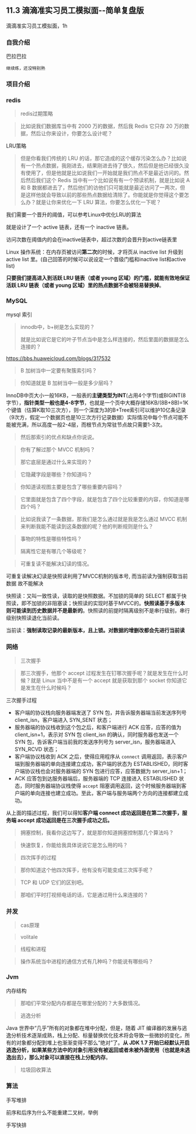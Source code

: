 ## 11.3 滴滴准实习员工模拟面--简单复盘版

滴滴准实习员工模拟面，1h 



### 自我介绍

巴拉巴拉

```
继续练，还没特别熟
```



### 项目介绍

### redis

> redis过期策略



> 比如说我们数据库当中有 2000 万的数据，然后我 Redis 它只存 20 万的数据，然后让你来设计，你要怎么设计呢？

LRU策略



>但是你看我们传统的 LRU 的话，那它造成的这个缓存污染怎么办？比如说有一个热点数据，我刚进去，结果刚进去待了很久，然后但是他已经很久没有使用了，但是他就是比如说我们一开始就是我们热点不是最近访问的。然后然后我们这个 Redis 当中有一个比如说有有一个预读机制，就是比如说 A 和 B 数据都进去了，然后他们的访他们只可能就是最近访问了一两次，但是这样他就会导致以前的那些热点数据给清除了。你能就是你觉得这个要怎么办？就是让你来优化一下 LRU 算法，你要怎么优化一下呢？

我们需要一个晋升的阈值，可以参考Linux中优化LRU的算法

就是设计了一个 active 链表，还有一个 inactive 链表。

访问次数在阈值内的会在inactive链表中，超过次数的会晋升到active链表里

Linux 操作系统：在内存页被访问**第二次**的时候，才将页从 inactive list 升级到 active list 里。(自己回答的时候可以说设定一个晋级门槛和inactive list和active list)

**只要我们提高进入到活跃 LRU 链表（或者 young 区域）的门槛，就能有效地保证活跃 LRU 链表（或者 young 区域）里的热点数据不会被轻易替换掉**。


### MySQL

mysql 索引

> innodb中，b+树是怎么实现的？
>
> 就是比如说它是它的叶子节点当中是怎么样连接的，然后里面的数据是怎么连接的？

https://bbs.huaweicloud.com/blogs/317532



> B 加树当中一定要有聚簇索引吗？



>你知道就是 B 加树当中一般是多少层吗？

InnoDB中页大小一般16KB，一般表的**主键类型为INT**(占用4个字节)或BIGINT(8字节），**指针类型一般也是4-8字节**，也就是一个页中大概存储16KB/(8B+8B)=1K个键值（估算K取10三次方），则一个深度为3的B+Tree索引可以维护10亿条记录（9次方，假定一个数据页也是10三次方行记录数据）实际情况中每个节点可能不能被充满，所以高度一般2-4层，而根节点为常驻节点故只需要1-3次。



>然后那索引的优点和缺点你说说。



>你有了解过那个 MVCC 机制吗？
>
>那它底层是通过什么来实现的？





> 它隐藏字段是哪些？你知道吗？



> 你知道读视图主要是包含了哪些重要内容吗？



>它里面就是包含了四个字段，就是包含了四个比较重要的内容，你知道是哪四个吗？



>比如说我读了一条数据，那我们是怎么通过就是我是怎么通过 MVCC 机制来判断我能不能读到这条数据的呢？他的判断规则是什么？



>事物的特性是哪些特性吗？
>
>隔离性它是有哪几个等级呢？



>可重复读不能解决幻读的情况。

可重复读解决幻读是快照读利用了MVCC机制的版本号, 而当前读为强制获取当前数据  故不能解决

快照读：又叫一致性读，读取的是快照数据。不加锁的简单的 SELECT 都属于快照读，即不加锁的非阻塞读；快照读的实现时基于MVCC的。**快照读基于多版本则可能读到历史数据并不是最新的**。快照读的前提时隔离级别不是串行级别，串行级别快照读退化当前读。

当前读：**强制读取记录的最新版本，且上锁。对数据的增删改都会先进行当前读**



### 网络

> 三次握手



>那三次握手，他那个 accept 过程发生在钉哪次握手呢？就是发生在什么时候？就是 Linux 当中不是有一个 accept 就是获取到那个 socket 你知道它是发生在什么时候吗？

三次握手过程

- 客户端的协议栈向服务器端发送了 SYN 包，并告诉服务器端当前发送序列号 client_isn，客户端进入 SYN_SENT 状态；
- 服务器端的协议栈收到这个包之后，和客户端进行 ACK 应答，应答的值为 client_isn+1，表示对 SYN 包 client_isn 的确认，同时服务器也发送一个 SYN 包，告诉客户端当前我的发送序列号为 server_isn，服务器端进入 SYN_RCVD 状态；
- 客户端协议栈收到 ACK 之后，使得应用程序从 `connect` 调用返回，表示客户端到服务器端的单向连接建立成功，客户端的状态为 ESTABLISHED，同时客户端协议栈也会对服务器端的 SYN 包进行应答，应答数据为 server_isn+1；
- ACK 应答包到达服务器端后，服务器端的 TCP 连接进入 ESTABLISHED 状态，同时服务器端协议栈使得 `accept` 阻塞调用返回，这个时候服务器端到客户端的单向连接也建立成功。至此，客户端与服务端两个方向的连接都建立成功。

从上面的描述过程，我们可以得知**客户端 connect 成功返回是在第二次握手，服务端 accept 成功返回是在三次握手成功之后。**



>拥塞控制，我看你这边写了，就是那你知道拥塞控制那几个算法吗？



>快速恢复，你能给我具体说说它是怎么用的吗？



> 四次挥手的过程



>那你知道这个他四次挥手，他有没有可能变成三次挥手呢？



> TCP 和 UDP 它们的区别吧。



>那咱们平时打视频电话的话，它是通过用什么来连接的？



### 并发

> cas原理



> volitale



> 线程和进程





> 操作系统当中进程的通信方式有几种吗？你能说有哪些吗？



### Jvm 

内存结构

> 那咱们平常分配内存都是在哪里分配的？大多数情况。



> 逃逸分析

Java 世界中“几乎”所有的对象都在堆中分配，但是，随着 JIT 编译器的发展与逃逸分析技术逐渐成熟，栈上分配、标量替换优化技术将会导致一些微妙的变化，所有的对象都分配到堆上也渐渐变得不那么“绝对”了。**从 JDK 1.7 开始已经默认开启逃逸分析，如果某些方法中的对象引用没有被返回或者未被外面使用（也就是未逃逸出去），那么对象可以直接在栈上分配内存**。

> 垃圾回收算法



### 算法

手写堆排

前序和后序为什么不能重建二叉树，举例

手写快排





